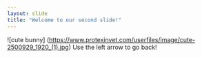 ```yaml
---
layout: slide
title: "Welcome to our second slide!"
---
```

![cute bunny] (https://www.protexinvet.com/userfiles/image/cute-2500929_1920_(1).jpg)
Use the left arrow to go back!
